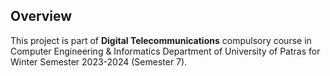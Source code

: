 ## Overview

This project is part of **Digital Telecommunications** compulsory course in Computer Engineering & Informatics Department of University of Patras for Winter Semester 2023-2024 (Semester 7).
